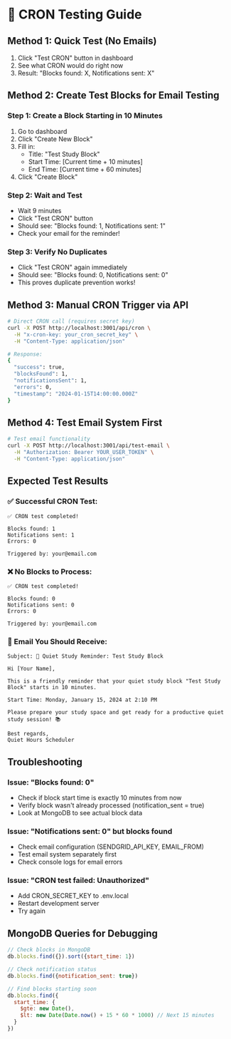 # 🧪 CRON Testing Guide

## Method 1: Quick Test (No Emails)
1. Click "Test CRON" button in dashboard
2. See what CRON would do right now
3. Result: "Blocks found: X, Notifications sent: X"

## Method 2: Create Test Blocks for Email Testing

### Step 1: Create a Block Starting in 10 Minutes
1. Go to dashboard
2. Click "Create New Block"
3. Fill in:
   - Title: "Test Study Block"
   - Start Time: [Current time + 10 minutes]
   - End Time: [Current time + 60 minutes]
4. Click "Create Block"

### Step 2: Wait and Test
- Wait 9 minutes
- Click "Test CRON" button
- Should see: "Blocks found: 1, Notifications sent: 1"
- Check your email for the reminder!

### Step 3: Verify No Duplicates
- Click "Test CRON" again immediately
- Should see: "Blocks found: 0, Notifications sent: 0"
- This proves duplicate prevention works!

## Method 3: Manual CRON Trigger via API

```bash
# Direct CRON call (requires secret key)
curl -X POST http://localhost:3001/api/cron \
  -H "x-cron-key: your_cron_secret_key" \
  -H "Content-Type: application/json"

# Response:
{
  "success": true,
  "blocksFound": 1,
  "notificationsSent": 1,
  "errors": 0,
  "timestamp": "2024-01-15T14:00:00.000Z"
}
```

## Method 4: Test Email System First

```bash
# Test email functionality
curl -X POST http://localhost:3001/api/test-email \
  -H "Authorization: Bearer YOUR_USER_TOKEN" \
  -H "Content-Type: application/json"
```

## Expected Test Results

### ✅ Successful CRON Test:
```
✅ CRON test completed!

Blocks found: 1
Notifications sent: 1
Errors: 0

Triggered by: your@email.com
```

### ❌ No Blocks to Process:
```
✅ CRON test completed!

Blocks found: 0
Notifications sent: 0
Errors: 0

Triggered by: your@email.com
```

### 📧 Email You Should Receive:
```
Subject: 🔔 Quiet Study Reminder: Test Study Block

Hi [Your Name],

This is a friendly reminder that your quiet study block "Test Study Block" starts in 10 minutes.

Start Time: Monday, January 15, 2024 at 2:10 PM

Please prepare your study space and get ready for a productive quiet study session! 📚

Best regards,
Quiet Hours Scheduler
```

## Troubleshooting

### Issue: "Blocks found: 0"
- Check if block start time is exactly 10 minutes from now
- Verify block wasn't already processed (notification_sent = true)
- Look at MongoDB to see actual block data

### Issue: "Notifications sent: 0" but blocks found
- Check email configuration (SENDGRID_API_KEY, EMAIL_FROM)
- Test email system separately first
- Check console logs for email errors

### Issue: "CRON test failed: Unauthorized"
- Add CRON_SECRET_KEY to .env.local
- Restart development server
- Try again

## MongoDB Queries for Debugging

```javascript
// Check blocks in MongoDB
db.blocks.find({}).sort({start_time: 1})

// Check notification status
db.blocks.find({notification_sent: true})

// Find blocks starting soon
db.blocks.find({
  start_time: {
    $gte: new Date(),
    $lt: new Date(Date.now() + 15 * 60 * 1000) // Next 15 minutes
  }
})
```
